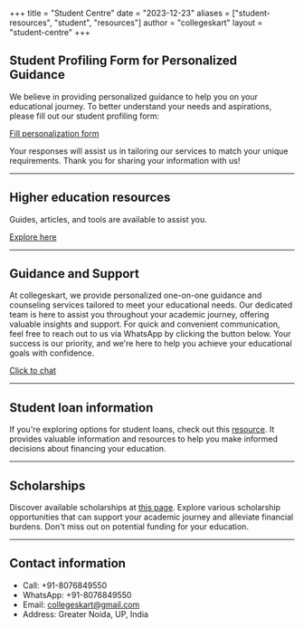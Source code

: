 +++
title = "Student Centre"
date = "2023-12-23"
aliases = ["student-resources", "student", "resources"]
author = "collegeskart"
layout = "student-centre"
+++

## Student Profiling Form for Personalized Guidance

We believe in providing personalized guidance to help you on your educational journey. To better understand your needs and aspirations, please fill out our student profiling form:

<a class="btn btn-primary text-light px-4 my-1" target="_blank" href="https://forms.gle/A8Ku5WhSUYdLidZE9">Fill personalization form</a>

Your responses will assist us in tailoring our services to match your unique requirements. Thank you for sharing your information with us!

---

## Higher education resources

Guides, articles, and tools are available to assist you.

<a class="btn btn-primary text-light px-4 my-1" target="_blank" href="https://www.education.gov.in/higher_education">Explore here</a>

---
## Guidance and Support

At collegeskart, we provide personalized one-on-one guidance and counseling services tailored to meet your educational needs. Our dedicated team is here to assist you throughout your academic journey, offering valuable insights and support. For quick and convenient communication, feel free to reach out to us via WhatsApp by clicking the button below. Your success is our priority, and we're here to help you achieve your educational goals with confidence.

<a class="btn btn-primary text-light px-4 my-1" target="_blank" rel="external" href="https://wa.me/+918076849550">Click to chat</a>

---

## Student loan information

If you're exploring options for student loans, check out this [resource](https://www.bankbazaar.com/education-loan.html). It provides valuable information and resources to help you make informed decisions about financing your education.

---

## Scholarships

Discover available scholarships at [this page](https://www.buddy4study.com/scholarships). Explore various scholarship opportunities that can support your academic journey and alleviate financial burdens. Don't miss out on potential funding for your education.

---

## Contact information

* Call: +91-8076849550
* WhatsApp: +91-8076849550
* Email: collegeskart@gmail.com
* Address: Greater Noida, UP, India